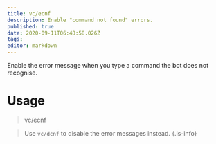 ```yaml
---
title: vc/ecnf
description: Enable "command not found" errors.
published: true
date: 2020-09-11T06:48:58.026Z
tags: 
editor: markdown
---
```


Enable the error message when you type a command the bot does not recognise.


# Usage

>vc/ecnf

> Use `vc/dcnf` to disable the error messages instead.
{.is-info}  



